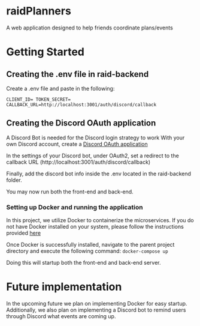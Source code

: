 ﻿# raidPlanners
A web application designed to help friends coordinate plans/events 

# Getting Started

## Creating the .env file in raid-backend

Create a .env file and paste in the following:

`CLIENT_ID= TOKEN_SECRET= CALLBACK_URL=http://localhost:3001/auth/discord/callback`

## Creating the Discord OAuth application
A Discord Bot  is needed for the Discord login strategy to work
With your own Discord account, create a [Discord OAuth application](https://discord.com/developers/docs/intro)

In the settings of your Discord bot, under OAuth2, set a redirect to the callback URL (http://localhost:3001/auth/discord/callback)

Finally, add the discord bot info inside the .env located in the raid-backend folder. 

You may now run both the front-end and back-end. 

### Setting up Docker and running the application
In this project, we utilize Docker to containerize the microservices. If you do not have Docker installed on your system, please follow the instructions provided [here](https://docs.docker.com/get-started/)

Once Docker is successfully installed, navigate to the parent project directory and execute the following command:
`docker-compose up`

Doing this will startup both the front-end and back-end server.

# Future implementation

In the upcoming future we plan on implementing Docker for easy startup. Additionally, we also 
plan on implementing a Discord bot to remind users through Discord what events are coming up. 
